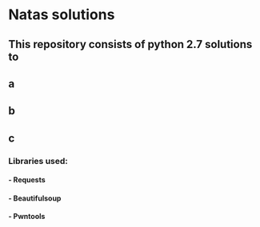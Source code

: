 # Natas solutions
## This repository consists of python 2.7 solutions to
## a
## b
## c

### Libraries used:
#### - Requests
#### - Beautifulsoup
#### - Pwntools